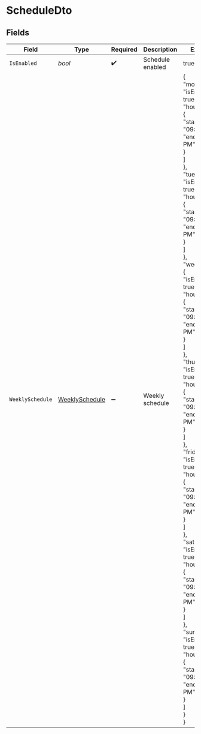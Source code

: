 # ScheduleDto


## Fields

| Field                                                                                                                                                                                                                                                                                                                                                                                                                                                                                                                                                                                                                                                            | Type                                                                                                                                                                                                                                                                                                                                                                                                                                                                                                                                                                                                                                                             | Required                                                                                                                                                                                                                                                                                                                                                                                                                                                                                                                                                                                                                                                         | Description                                                                                                                                                                                                                                                                                                                                                                                                                                                                                                                                                                                                                                                      | Example                                                                                                                                                                                                                                                                                                                                                                                                                                                                                                                                                                                                                                                          |
| ---------------------------------------------------------------------------------------------------------------------------------------------------------------------------------------------------------------------------------------------------------------------------------------------------------------------------------------------------------------------------------------------------------------------------------------------------------------------------------------------------------------------------------------------------------------------------------------------------------------------------------------------------------------- | ---------------------------------------------------------------------------------------------------------------------------------------------------------------------------------------------------------------------------------------------------------------------------------------------------------------------------------------------------------------------------------------------------------------------------------------------------------------------------------------------------------------------------------------------------------------------------------------------------------------------------------------------------------------- | ---------------------------------------------------------------------------------------------------------------------------------------------------------------------------------------------------------------------------------------------------------------------------------------------------------------------------------------------------------------------------------------------------------------------------------------------------------------------------------------------------------------------------------------------------------------------------------------------------------------------------------------------------------------- | ---------------------------------------------------------------------------------------------------------------------------------------------------------------------------------------------------------------------------------------------------------------------------------------------------------------------------------------------------------------------------------------------------------------------------------------------------------------------------------------------------------------------------------------------------------------------------------------------------------------------------------------------------------------- | ---------------------------------------------------------------------------------------------------------------------------------------------------------------------------------------------------------------------------------------------------------------------------------------------------------------------------------------------------------------------------------------------------------------------------------------------------------------------------------------------------------------------------------------------------------------------------------------------------------------------------------------------------------------- |
| `IsEnabled`                                                                                                                                                                                                                                                                                                                                                                                                                                                                                                                                                                                                                                                      | *bool*                                                                                                                                                                                                                                                                                                                                                                                                                                                                                                                                                                                                                                                           | :heavy_check_mark:                                                                                                                                                                                                                                                                                                                                                                                                                                                                                                                                                                                                                                               | Schedule enabled                                                                                                                                                                                                                                                                                                                                                                                                                                                                                                                                                                                                                                                 | true                                                                                                                                                                                                                                                                                                                                                                                                                                                                                                                                                                                                                                                             |
| `WeeklySchedule`                                                                                                                                                                                                                                                                                                                                                                                                                                                                                                                                                                                                                                                 | [WeeklySchedule](../../Models/Components/WeeklySchedule.md)                                                                                                                                                                                                                                                                                                                                                                                                                                                                                                                                                                                                      | :heavy_minus_sign:                                                                                                                                                                                                                                                                                                                                                                                                                                                                                                                                                                                                                                               | Weekly schedule                                                                                                                                                                                                                                                                                                                                                                                                                                                                                                                                                                                                                                                  | {<br/>"monday": {<br/>"isEnabled": true,<br/>"hours": [<br/>{<br/>"start": "09:00 AM",<br/>"end": "05:00 PM"<br/>}<br/>]<br/>},<br/>"tuesday": {<br/>"isEnabled": true,<br/>"hours": [<br/>{<br/>"start": "09:00 AM",<br/>"end": "05:00 PM"<br/>}<br/>]<br/>},<br/>"wednesday": {<br/>"isEnabled": true,<br/>"hours": [<br/>{<br/>"start": "09:00 AM",<br/>"end": "05:00 PM"<br/>}<br/>]<br/>},<br/>"thursday": {<br/>"isEnabled": true,<br/>"hours": [<br/>{<br/>"start": "09:00 AM",<br/>"end": "05:00 PM"<br/>}<br/>]<br/>},<br/>"friday": {<br/>"isEnabled": true,<br/>"hours": [<br/>{<br/>"start": "09:00 AM",<br/>"end": "05:00 PM"<br/>}<br/>]<br/>},<br/>"saturday": {<br/>"isEnabled": true,<br/>"hours": [<br/>{<br/>"start": "09:00 AM",<br/>"end": "05:00 PM"<br/>}<br/>]<br/>},<br/>"sunday": {<br/>"isEnabled": true,<br/>"hours": [<br/>{<br/>"start": "09:00 AM",<br/>"end": "05:00 PM"<br/>}<br/>]<br/>}<br/>} |
